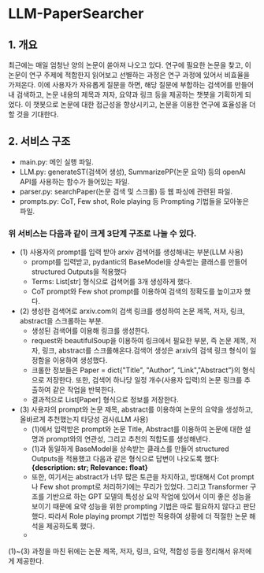# LLM-PaperSearcher

## 1. 개요
최근에는 매일 엄청난 양의 논문이 쏟아져 나오고 있다. 연구에 필요한 논문을 찾고, 이 논문이 연구 주제에 적합한지 읽어보고 선별하는 과정은 연구 과정에 있어서 비효율을 가져온다. 이에 사용자가 자유롭게 질문을 하면, 해당 질문에 부합하는 검색어를 만들어내 검색하고, 논문 내용의 제목과 저자, 요약과 링크 등을 제공하는 챗봇을 기획하게 되었다. 이 챗봇으로 논문에 대한 접근성을 향상시키고, 논문을 이용한 연구에 효율성을 더할 것을 기대한다.

## 2. 서비스 구조 
- main.py: 메인 실행 파일. 
- LLM.py: generateST(검색어 생성), SummarizePP(논문 요약) 등의 openAl API를 사용하는 함수가 들어있는 파일. 
- parser.py: searchPaper(논문 검색 및 스크롤) 등 웹 파싱에 관련된 파일. 
- prompts.py: CoT, Few shot, Role playing 등 Prompting 기법들을 모아놓은 파일. 

### 위 서비스는 다음과 같이 크게 3단계 구조로 나눌 수 있다. 
- (1) 사용자의 prompt를 입력 받아 arxiv 검색어를 생성해내는 부분(LLM 사용) 
    - prompt를 입력받고, pydantic의 BaseModel을 상속받는 클래스를 만들어 structured Outputs을 적용했다
    -  Terms: List[str] 형식으로 검색어를 3개 생성하게 했다.
    -  CoT prompt와 Few shot prompt를 이용하여 검색의 정확도를 높이고자 했다.
- (2) 생성한 검색어로 arxiv.com의 검색 링크를 생성하여 논문 제목, 저자, 링크, abstract을 스크롤하는 부분. 
    - 생성된 검색어를 이용해 링크를 생성한다.
    -  request와 beautifulSoup을 이용하여 링크에서 필요한 부분, 즉 논문 제목, 저자, 링크, abstract를 스크롤해온다.검색어 생성은 arxiv의 검색 링크 형식이 일정함을 이용하여 생성했다.
    -  크롤한 정보들은 Paper = dict{"Title", "Author”, “Link","Abstract”}의 형식으로 저장한다. 또한, 검색어 하나당 일정 개수(사용자 입력)의 논문 링크를 추출하여 같은 작업을 반복한다.
    -  결과적으로 List[Paper] 형식으로 정보를 저장한다. 
- (3) 사용자의 prompt와 논문 제목, abstract를 이용하여 논문의 요약을 생성하고, 올바르게 추천했는지 타당성 검사(LLM 사용) 
    - (1)에서 입력받은 prompt와 논문 Title, Abstract를 이용하여 논문에 대한 설명과 prompt와의 연관성, 그리고 추천의 적합도를 생성해낸다.
    - (1)과 동일하게 BaseModel을 상속받는 클래스를 만들어 structured Outputs을 적용했고 다음과 같은 형식으로 답변이 나오도록 했다: **{description: str; Relevance: float}**
    -  또한, 여기서는 abstract가 너무 많은 토큰을 차지하고, 방대해서 Cot prompt나 Few shot prompt로 처리하기에는 무리가 있었다. 그리고 Transformer 구조를 기반으로 하는 GPT 모델의 특성상 요약 작업에 있어서 이미 좋은 성능을 보이기 때문에 요약 성능을 위한 prompting 기법은 따로 필요하지 않다고 판단했다. 따라서 Role playing prompt 기법만 적용하여 상황에 더 적절한 논문 해석을 제공하도록 했다.
    -  
(1)~(3) 과정을 마친 뒤에는 논문 제목, 저자, 링크, 요약, 적합성 등을 정리해서 유저에게 제공한다.
